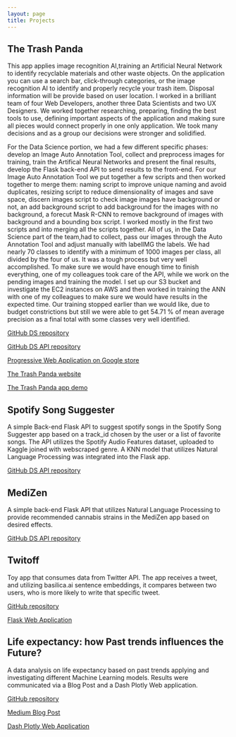 ```yaml
---
layout: page
title: Projects
---
```



## The Trash Panda

This app applies image recognition AI,training an Artificial Neural Network to identify recyclable materials and other waste objects. 
On the application you can use a search bar, click-through categories, or the image recognition AI to identify and properly recycle your trash item. Disposal information will be provide based on user location.
I worked in a brilliant team of four Web Developers, another three Data Scientists and two UX Designers. We worked together researching, preparing, finding the best tools to use, defining important aspects of the application and making sure all pieces would connect properly in one only application. We took many decisions and as a group our decisions were stronger and solidified.

For the Data Science portion, we had a few different specific phases: develop an Image Auto Annotation Tool, collect and preprocess images for training, train the Artifical Neural Networks and present the final results, develop the Flask back-end API to send results to the front-end.
For our Image Auto Annotation Tool we put together a few scripts and then worked together to merge them: naming script to improve unique naming and avoid duplicates, resizing script to reduce dimensionality of images and save space, discern images script to check image images have background or not, an add background script to add background for the images with no background, a forecut Mask R-CNN to remove background of images with background and a bounding box script. I worked mostly in the first two scripts and into merging all the scripts together. 
All of us, in the Data Science part of the team,had to collect, pass our images through the Auto Annotation Tool and adjust manually with labelIMG the labels. We had nearly 70 classes to identify with a minimum of 1000 images per class, all divided by the four of us. It was a tough process but very well accomplished. To make sure we would have enough time to finish everything, one of my colleagues took care of the API, while we work on the pending images and training the model. I set up our S3 bucket and investigate the EC2 instances on AWS and then worked in training the ANN with one of my colleagues to make sure we would have results in the expected time. Our training stopped earlier than we would like, due to budget constrictions but still we were able to get 54.71 % of mean average precision as a final total with some classes very well identified.  

<a href="https://github.com/VeraMendes/trashpanda-ds/" target="_blank">GitHub DS repository</a>

<a href="https://github.com/VeraMendes/trashpanda-ds-api" target="_blank">GitHub DS API repository</a>

<a href="https://play.google.com/store/apps/details?id=com.thetrashpanda.twa" target="_blank">Progressive Web Application on Google store</a>

<a href="https://thetrashpanda.com" target="_blank">The Trash Panda website</a>

<a href="https://www.youtube.com/watch?v=kB3NLykXT6A&feature=youtu.be" target="_blank">The Trash Panda app demo</a>


## Spotify Song Suggester

A simple Back-end Flask API to suggest spotify songs in the Spotify Song Suggester app based on a track_id chosen by the user or a list of favorite songs. The API utilizes the Spotify Audio Features dataset, uploaded to Kaggle joined with webscraped genre. A KNN model that utilizes Natural Language Processing was integrated into the Flask app.

<a href="https://github.com/Build-Week-Spotify-Song-Suggester-1/Data-science" target="_blank">GitHub DS API repository</a>


## MediZen

A simple back-end Flask API that utilizes Natural Language Processing to provide recommended cannabis strains in the MediZen app based on desired effects.

<a href="https://github.com/VeraMendes/medizen_ds_api" target="_blank">GitHub DS API repository</a>


## Twitoff

Toy app that consumes data from Twitter API. The app receives a tweet, and utilizing basilica.ai sentence embeddings, it compares between two users, who is more likely to write that specific tweet.

<a href="https://github.com/VeraMendes/veramendes-twitoff" target="_blank">GitHub repository</a>

<a href="https://veramendes-twitoff.herokuapp.com/" target="_blank">Flask Web Application</a>


## Life expectancy: how Past trends influences the Future?

A data analysis on life expectancy based on past trends applying and investigating different Machine Learning models. Results were communicated via a Blog Post and a Dash Plotly Web application.

<a href="https://github.com/VeraMendes/Life-expectancy-project" target="_blank">GitHub repository</a>

<a href="https://medium.com/@veramendes10/life-expectancy-how-past-trends-influences-the-future-4e0dc2a3c4fd" target="_blank">Medium Blog Post</a>

<a href="https://life-expectancy-project.herokuapp.com/" target="_blank">Dash Plotly Web Application</a>
